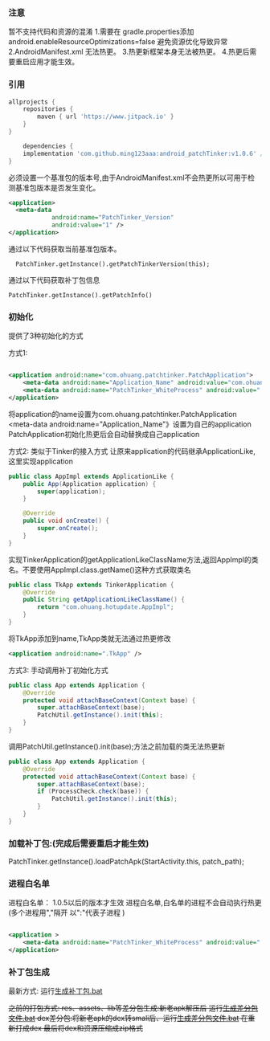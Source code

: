### 注意
暂不支持代码和资源的混淆
1.需要在 gradle.properties添加 android.enableResourceOptimizations=false 避免资源优化导致异常
2.AndroidManifest.xml 无法热更。
3.热更新框架本身无法被热更。
4.热更后需要重启应用才能生效。

### 引用

```groovy
allprojects {
    repositories {
        maven { url 'https://www.jitpack.io' }
    }
}
```

```groovy
    dependencies {
    implementation 'com.github.ming123aaa:android_patchTinker:v1.0.6' //请使用最新
}
```

必须设置一个基准包的版本号,由于AndroidManifest.xml不会热更所以可用于检测基准包版本是否发生变化。
```xml
<application>
  <meta-data
            android:name="PatchTinker_Version"
            android:value="1" />
</application>
```

通过以下代码获取当前基准包版本。
```
  PatchTinker.getInstance().getPatchTinkerVersion(this);
```

通过以下代码获取补丁包信息
```
PatchTinker.getInstance().getPatchInfo()
```

### 初始化



提供了3种初始化的方式

方式1:

```xml

<application android:name="com.ohuang.patchtinker.PatchApplication">
    <meta-data android:name="Application_Name" android:value="com.ohuang.hotupdate.TestApp" />
    <meta-data android:name="PatchTinker_WhiteProcess" android:value=":phoenix" />
</application>
```

将application的name设置为com.ohuang.patchtinker.PatchApplication
<meta-data android:name="Application_Name"》设置为自己的application
PatchApplication初始化热更后会自动替换成自己application




方式2:
类似于Tinker的接入方式
让原来application的代码继承ApplicationLike,这里实现application

```java
public class AppImpl extends ApplicationLike {
    public App(Application application) {
        super(application);
    }

    @Override
    public void onCreate() {
        super.onCreate();
    }
}

```

实现TinkerApplication的getApplicationLikeClassName方法,返回AppImpl的类名。不要使用AppImpl.class.getName()这种方式获取类名

```java
public class TkApp extends TinkerApplication {
    @Override
    public String getApplicationLikeClassName() {
        return "com.ohuang.hotupdate.AppImpl";
    }
}

```

将TkApp添加到name,TkApp类就无法通过热更修改
```xml
<application android:name=".TkApp" />
```



方式3:
手动调用补丁初始化方式

```java
public class App extends Application {
    @Override
    protected void attachBaseContext(Context base) {
        super.attachBaseContext(base);
        PatchUtil.getInstance().init(this);
    }
}
```

调用PatchUtil.getInstance().init(base);方法之前加载的类无法热更新



```java
public class App extends Application {
    @Override
    protected void attachBaseContext(Context base) {
        super.attachBaseContext(base);
        if (ProcessCheck.check(base)) {
            PatchUtil.getInstance().init(this);
        }
    }
}
```

### 加载补丁包:(完成后需要重启才能生效)

PatchTinker.getInstance().loadPatchApk(StartActivity.this, patch_path);

### 进程白名单

进程白名单：
<meta-data
android:name="PatchTinker_WhiteProcess"/> 1.0.5以后的版本才生效 进程白名单,白名单的进程不会自动执行热更 (多个进程用","隔开 以":"代表子进程 )

```xml

<application >
    <meta-data android:name="PatchTinker_WhiteProcess" android:value=":phoenix" />
</application>
```

### 补丁包生成

最新方式:
运行[生成补丁包.bat](tool/生成补丁包.bat)

~~之前的打包方式:
res、assets、lib等差分包生成:新老apk解压后 运行[生成差分包文件.bat](tool/生成差分文件.bat)
dex差分包:将新老apk的dex转smali后、运行[生成差分包文件.bat](tool/生成差分文件.bat) 在重新打成dex
最后将dex和资源压缩成zip格式~~
